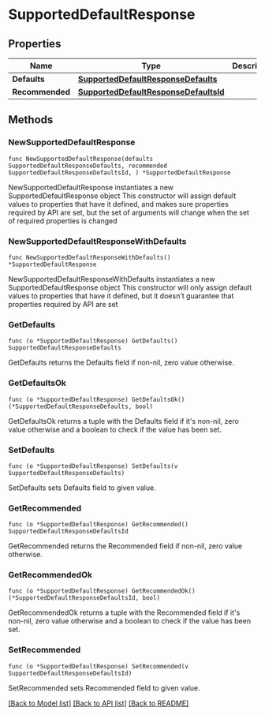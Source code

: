 # SupportedDefaultResponse

## Properties

| Name            | Type                                                                            | Description | Notes |
| --------------- | ------------------------------------------------------------------------------- | ----------- | ----- |
| **Defaults**    | [**SupportedDefaultResponseDefaults**](SupportedDefaultResponseDefaults.md)     |             |       |
| **Recommended** | [**SupportedDefaultResponseDefaultsId**](SupportedDefaultResponseDefaultsId.md) |             |       |

## Methods

### NewSupportedDefaultResponse

`func NewSupportedDefaultResponse(defaults SupportedDefaultResponseDefaults, recommended SupportedDefaultResponseDefaultsId, ) *SupportedDefaultResponse`

NewSupportedDefaultResponse instantiates a new SupportedDefaultResponse object This constructor will assign default values to properties that have it defined, and makes sure properties required by API are set, but the set of arguments will change when the set of required properties is changed

### NewSupportedDefaultResponseWithDefaults

`func NewSupportedDefaultResponseWithDefaults() *SupportedDefaultResponse`

NewSupportedDefaultResponseWithDefaults instantiates a new SupportedDefaultResponse object This constructor will only assign default values to properties that have it defined, but it doesn't guarantee that properties required by API are set

### GetDefaults

`func (o *SupportedDefaultResponse) GetDefaults() SupportedDefaultResponseDefaults`

GetDefaults returns the Defaults field if non-nil, zero value otherwise.

### GetDefaultsOk

`func (o *SupportedDefaultResponse) GetDefaultsOk() (*SupportedDefaultResponseDefaults, bool)`

GetDefaultsOk returns a tuple with the Defaults field if it's non-nil, zero value otherwise and a boolean to check if the value has been set.

### SetDefaults

`func (o *SupportedDefaultResponse) SetDefaults(v SupportedDefaultResponseDefaults)`

SetDefaults sets Defaults field to given value.

### GetRecommended

`func (o *SupportedDefaultResponse) GetRecommended() SupportedDefaultResponseDefaultsId`

GetRecommended returns the Recommended field if non-nil, zero value otherwise.

### GetRecommendedOk

`func (o *SupportedDefaultResponse) GetRecommendedOk() (*SupportedDefaultResponseDefaultsId, bool)`

GetRecommendedOk returns a tuple with the Recommended field if it's non-nil, zero value otherwise and a boolean to check if the value has been set.

### SetRecommended

`func (o *SupportedDefaultResponse) SetRecommended(v SupportedDefaultResponseDefaultsId)`

SetRecommended sets Recommended field to given value.

[\[Back to Model list\]](./#documentation-for-models) [\[Back to API list\]](./#documentation-for-api-endpoints) [\[Back to README\]](./)

